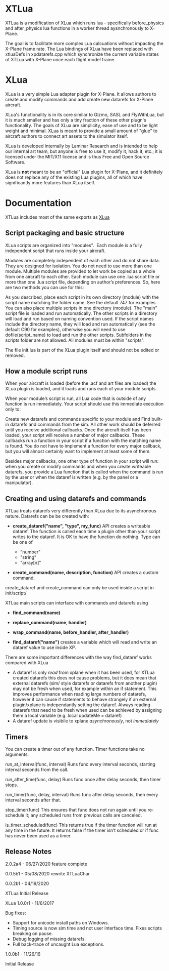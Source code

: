 XTLua
====

XTLua is a modification of XLua which runs lua - specifically before_physics and after_physics lua functions in a worker thread aysnchronously to X-Plane.

The goal is to facilitate more complex Lua calcuations without impacting the X-Plane frame rate. The Lua bindings of XLua have been replaced with xtluaDefs in xpdatarefs.cpp which synchronize the current variable states of XTLua with X-Plane once each flight model frame.


XLua
====

XLua is a very simple Lua adapter plugin for X-Plane. It allows authors to create and modify commands and add create new datarefs for X-Plane aircraft.

XLua's functionality is in its core similar to Gizmo, SASL and FlyWithLua, but it is much smaller and has only a tiny fraction of these other plugn's functionality. The goals of XLua are simplicity, ease of use and to be light weight and minimal. XLua is meant to provide a small amount of "glue" to aircraft authors to connect art assets to the simulator itself.

XLua is developed internally by Laminar Research and is intended to help our internal art team, but anyone is free to use it, modify it, hack it, etc.; it is licensed under the MIT/X11 license and is thus Free and Open Source Software.

XLua is **not** meant to be an "official" Lua plugin for X-Plane, and it definitely does not replace any of the existing Lua plugins, all of which have significantly more features than XLua itself.

Documentation
======
XTLua includes most of the same exports as [XLua](https://forums.x-plane.org/index.php?/forums/topic/154351-xlua-scripting/&tab=comments#comment-1460039)

Script packaging and basic structure
--

XLua scripts are organized into "modules". ­ Each module is a fully independent script that runs inside your aircraft.

Modules are completely independent of each other and do not share data. They are designed for isolation.
You do not need to use more than one module. Multiple modules are provided to let work be copied as a whole from one aircraft to each other.
Each module can use one .lua script file or more than one .lua script file, depending on author’s preferences.
So, here are two methods you can use for this:

As you described, place each script in its own directory (module) with the script name matching the folder name. See the default 747 for examples.
You can also place multiple scripts in one directory (module). The "main" script file is loaded and run automatically. The other scripts in a directory will load and run based on naming convention used. If the script names include the directory name, they will load and run automatically (see the default C90 for examples), otherwise you will need to use dofile(script_name) to load and run the other scripts.
Sub­folders in the scripts folder are not allowed. All modules must be within "scripts".

The file init.lua is part of the XLua plugin itself and should not be edited or removed.


How a module script runs
--

When your aircraft is loaded (before the .acf and art files are loaded) the XLua plugin is loaded, and it loads and runs each of your module scripts.

When your module’s script is run, all Lua code that is outside of any function is run immediately. Your script should use this immediate execution only to:

Create new datarefs and commands specific to your module and
Find built­-in datarefs and commands from the sim. All other work should be deferred until you receive additional callbacks.
Once the aircraft itself has been loaded, your script will receive a number of major callbacks. These callbacks run a function in your script if a function with the matching name is found. You do not have to implement a function for every major callback, but you will almost certainly want to implement at least some of them.

Besides major callbacks, one other type of function in your script will run: when you create or modify commands and when you create writeable datarefs, you provide a Lua function that is called when the command is run by the user or when the dataref is written (e.g. by the panel or a manipulator).

Creating and using datarefs and commands
--

XTLua treats datarefs very differently than XLua due to its asynchronous nature.
Datarefs can be be created with:
- **create_dataref("name", "type", my_func)** API creates a writeable dataref.  The function is called each time a plugin other than your script writes to the dataref.  It is OK to have the function do nothing.
Type can be one of
  - "number"
  - "string"
  - "array[n]"

- **create_command(name, description, function)** API creates a custom command.

create_dataref and create_command can only be used inside a script in init/script/ 

XTLua main scripts can interface with commands and datarefs using
- **find_command(name)**
- **replace_command(name, handler)**
- **wrap_command(name, before_handler, after_handler)**

- **find_dataref("name")** creates a variable which will read and write an dataref value to use inside XP.

There are some important differences with the way find_dataref works compared with XLua
 - A dataref is only _read_ from xplane when it has been used, for XTLua created datarefs this does not cause problems, but it does mean that external datarefs (sim/ style datarefs or datarefs from another plugin) may not be fresh when used, for example within an if statement. This improves performance when reading large numbers of datarefs, however it can cause if statements to behave strangely if an external plugin/xplane is independantly setting the dataref. Always reading datarefs that need to be fresh when used can be achieved by assigning them a local variable (e.g. local updateMe = dataref)
 - A dataref update is visibile to xplane _asynchronously_, not _immediately_ 

Timers
--

You can create a timer out of any function. Timer functions take no arguments.

run_at_interval(func, interval)
Runs func every interval seconds, starting interval seconds from the call.

run_after_time(func, delay)
Runs func once after delay seconds, then timer stops.

run_timer(func, delay, interval)
Runs func after delay seconds, then every interval seconds after that.

stop_timer(func)
This ensures that func does not run again until you re­schedule it; any scheduled runs from previous calls are canceled.

is_timer_scheduled(func)
This returns true if the timer function will run at any time in the future. It returns false if the timer isn’t scheduled or if func has never been used as a timer.


Release Notes
-----------------

2.0.2a4 - 06/27/2020
feature complete

0.0.5b1 -  05/08/2020
rewrite XTLuaChar

0.0.2b1 -  04/19/2020

XTLua Initial Release

XLua 1.0.0r1 - 11/6/2017

Bug fixes:
 * Support for unicode install paths on Windows.
 * Timing source is now sim time and not user interface time. Fixes scripts breaking on pause.
 * Debug logging of missing datarefs.
 * Full back-trace of uncaught Lua exceptions.

1.0.0b1 - 11/26/16

Initial Release
